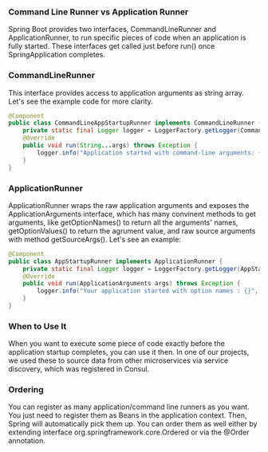 
### Command Line Runner vs Application Runner

Spring Boot provides two interfaces, CommandLineRunner and ApplicationRunner, to run specific pieces of code when an application is fully started. These interfaces get called just before run() once SpringApplication completes.

### CommandLineRunner
This interface provides access to application arguments as string array. Let's see the example code for more clarity.
```java
@Component
public class CommandLineAppStartupRunner implements CommandLineRunner {
    private static final Logger logger = LoggerFactory.getLogger(CommandLineAppStartupRunner.class);
    @Override
    public void run(String...args) throws Exception {
        logger.info("Application started with command-line arguments: {} . \n To kill this application, press Ctrl + C.", Arrays.toString(args));
    }
}
```

### ApplicationRunner
ApplicationRunner wraps the raw application arguments and exposes the ApplicationArguments interface, which has many convinent methods to get arguments, like getOptionNames() to return all the arguments' names, getOptionValues() to return the agrument value, and raw source arguments with method getSourceArgs(). Let's see an example:

```java
@Component
public class AppStartupRunner implements ApplicationRunner {
    private static final Logger logger = LoggerFactory.getLogger(AppStartupRunner.class);
    @Override
    public void run(ApplicationArguments args) throws Exception {
        logger.info("Your application started with option names : {}", args.getOptionNames());
    }
}
```
### When to Use It
When you want to execute some piece of code exactly before the application startup completes, you can use it then. In one of our projects, we used these to source data from other microservices via service discovery, which was registered in Consul.

### Ordering
You can register as many application/command line runners as you want. You just need to register them as Beans in the application context. Then, Spring will automatically pick them up. You can order them as well either by extending interface org.springframework.core.Ordered or via the @Order annotation.
